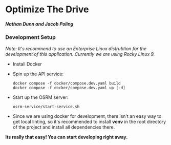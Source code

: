 # Optimize The Drive
##### Nathan Dunn and Jacob Poling

### Development Setup
_Note: It's recommend to use an Enterprise Linux distrubtion for the development of this application. Currently we are using Rocky Linux 9._

- Install Docker
- Spin up the API service: 
    ```
    docker compose -f docker/compose.dev.yaml build
    docker compose -f docker/compose.dev.yaml up [-d]
    ```
- Start up the OSRM server:
    ```
    osrm-service/start-service.sh
    ```

- Since we are using docker for development, there isn't an easy way to get local linting, so it's recommended to install   **venv** in the root directory of the project and install all dependencies there.

**Its really that easy! You can start developing right away.**


